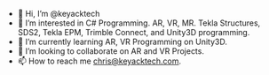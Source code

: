 - 👋 Hi, I’m @keyacktech
- 👀 I’m interested in C# Programming. AR, VR, MR. Tekla Structures, SDS2, Tekla EPM, Trimble Connect, and Unity3D programming.
- 🌱 I’m currently learning AR, VR Programming on Unity3D.
- 💞️ I’m looking to collaborate on AR and VR Projects.
- 📫 How to reach me chris@keyacktech.com.

<!---
keyacktech/keyacktech is a ✨ special ✨ repository because its `README.md` (this file) appears on your GitHub profile.
You can click the Preview link to take a look at your changes.
--->
